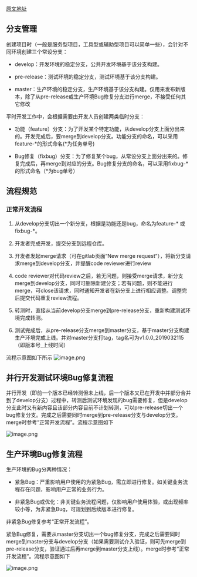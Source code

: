 [原文地址](https://www.cnblogs.com/spec-dog/p/11043371.html)
## 分支管理

创建项目时（一般是服务型项目，工具型或辅助型项目可以简单一些），会针对不同环境创建三个常设分支：

- develop：开发环境的稳定分支，公共开发环境基于该分支构建。

- pre-release：测试环境的稳定分支，测试环境基于该分支构建。

- master：生产环境的稳定分支，生产环境基于该分支构建。仅用来发布新版本，除了从pre-release或生产环境Bug修复分支进行merge，不接受任何其它修改

平时开发工作中，会根据需要由开发人员创建两类临时分支：

- 功能（feature）分支：为了开发某个特定功能，从develop分支上面分出来的。开发完成后，要merge到develop分支。功能分支的命名，可以采用feature-*的形式命名(*为任务单号)

- Bug修复（fixbug）分支：为了修复某个bug，从常设分支上面分出来的。修复完成后，再merge到对应的分支。Bug修复分支的命名，可以采用fixbug-*的形式命名（*为bug单号）

## 流程规范

### 正常开发流程

1. 从develop分支切出一个新分支，根据是功能还是bug，命名为feature-* 或 fixbug-*。

2. 开发者完成开发，提交分支到远程仓库。

3. 开发者发起merge请求（可在gitlab页面“New merge request”），将新分支请求merge到develop分支，并提醒code reviewer进行review

4. code reviewer对代码review之后，若无问题，则接受merge请求，新分支merge到develop分支，同时可删除新建分支；若有问题，则不能进行merge，可close该请求，同时通知开发者在新分支上进行相应调整。调整完后提交代码重复review流程。

5. 转测时，直接从当前develop分支merge到pre-release分支，重新构建测试环境完成转测。

6. 测试完成后，从pre-release分支merge到master分支，基于master分支构建生产环境完成上线。并对master分支打tag，tag名可为v1.0.0_2019032115（即版本号_上线时间）

流程示意图如下所示
![image.png](/d/2MWcU035pdcO)
 

 

## 并行开发测试环境Bug修复流程

并行开发（即前一个版本已经转测但未上线，后一个版本又已在开发中并部分合并到了develop分支）过程中，转测后测试环境发现的bug需要修复，但是develop分支此时又有新内容且该部分内容目前不计划转测，可以pre-release切出一个bug修复分支。完成之后需要同时merge到pre-release分支与develop分支。merge时参考“正常开发流程”。流程示意图如下

 ![image.png](/d/2gPWfw3KSO4i)

 

## 生产环境Bug修复流程

生产环境的Bug分两种情况：

- 紧急Bug：严重影响用户使用的为紧急Bug，需立即进行修复。如关键业务流程存在问题，影响用户正常的业务行为。

- 非紧急Bug或优化：非关键业务流程问题，仅影响用户使用体验，或出现频率较小等，为非紧急Bug，可规划到后续版本进行修复。

非紧急Bug修复参考“正常开发流程”。

紧急Bug修复，需要从master分支切出一个bug修复分支，完成之后需要同时merge到master分支与develop分支（如果需要测试介入验证，则可先merge到pre-release分支，验证通过后再merge到master分支上线）。merge时参考“正常开发流程”。流程示意图如下

![image.png](/d/C6kmj0mVyYo)
